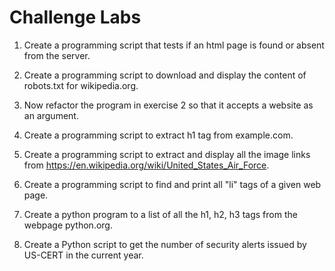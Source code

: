 # Challenge Labs

1. Create a programming script that tests if an html page is found or absent from the server.

2. Create a programming script to download and display the content of robots.txt for wikipedia.org.

3. Now refactor the program in exercise 2 so that it accepts a website as an argument. 

4. Create a programming script to extract h1 tag from example.com.

5. Create a programming script to extract and display all the image links from https://en.wikipedia.org/wiki/United_States_Air_Force.

6. Create a programming script to find and print all "li" tags of a given web page.

7. Create a python program to a list of all the h1, h2, h3 tags from the webpage python.org.

8. Create a Python script to get the number of security alerts issued by US-CERT in the current year.
